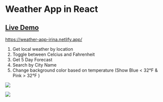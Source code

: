 # Weather App in React

## [Live Demo](https://weather-app-irina.netlify.app/)
https://weather-app-irina.netlify.app/

1. Get local weather by location
2. Toggle between Celcius and Fahrenheit
3. Get 5 Day Forecast
4. Search by City Name
5. Change background color based on temperature (Show Blue < 32°F & Pink > 32°F )

<a href="https://weather-app-irina.netlify.app/"><img src="https://user-images.githubusercontent.com/3833560/136089878-eeacb744-9b23-469d-954b-195725aec154.png"></a>

<a href="https://weather-app-irina.netlify.app/"><img src="https://user-images.githubusercontent.com/3833560/136090041-a30c117a-fd8a-4915-83c0-35d32788952b.png"></a>